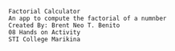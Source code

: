 
    Factorial Calculator
    An app to compute the factorial of a numnber
    Created By: Brent Neo T. Benito
    08 Hands on Activity
    STI College Marikina

